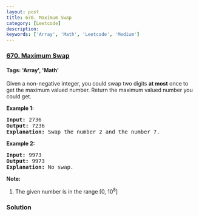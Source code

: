 ```yaml
---
layout: post
title: 670. Maximum Swap
category: [Leetcode]
description: 
keywords: ['Array', 'Math', 'Leetcode', 'Medium']
---
```

### [670. Maximum Swap](https://leetcode.com/problems/maximum-swap)

#### Tags: 'Array', 'Math'

<div class="content__u3I1 question-content__JfgR"><div><p>
Given a non-negative integer, you could swap two digits <b>at most</b> once to get the maximum valued number. Return the maximum valued number you could get.
</p>
<p><b>Example 1:</b><br/>
</p><pre><b>Input:</b> 2736
<b>Output:</b> 7236
<b>Explanation:</b> Swap the number 2 and the number 7.
</pre>
<p></p>
<p><b>Example 2:</b><br/>
</p><pre><b>Input:</b> 9973
<b>Output:</b> 9973
<b>Explanation:</b> No swap.
</pre>
<p></p>
<p><b>Note:</b><br/>
</p><ol>
<li>The given number is in the range [0, 10<sup>8</sup>]</li>
</ol>
<p></p></div></div>

### Solution
